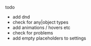 todo

- add dnd
- check for any|object types
- add animations / hovers etc
- check for problems
- add empty placeholders to settings
